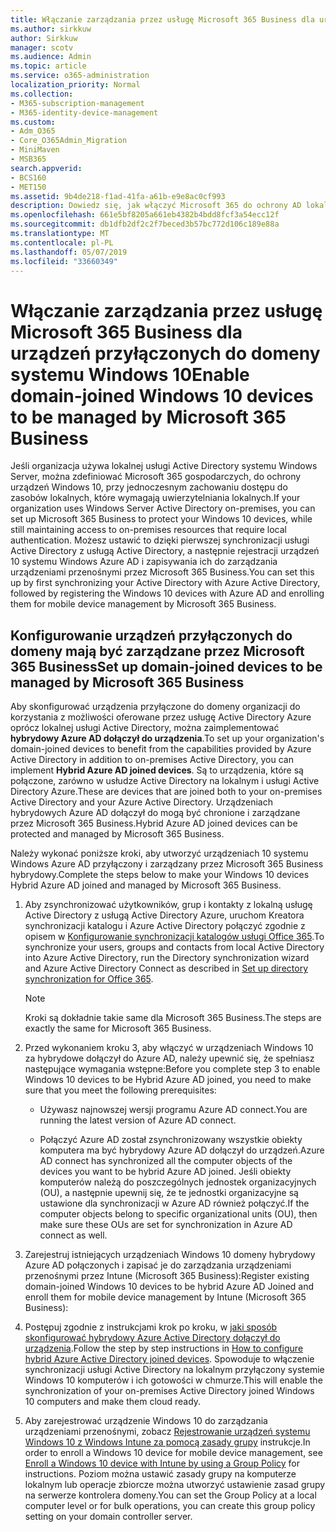 ```yaml
---
title: Włączanie zarządzania przez usługę Microsoft 365 Business dla urządzeń przyłączonych do domeny systemu Windows 10
ms.author: sirkkuw
author: Sirkkuw
manager: scotv
ms.audience: Admin
ms.topic: article
ms.service: o365-administration
localization_priority: Normal
ms.collection:
- M365-subscription-management
- M365-identity-device-management
ms.custom:
- Adm_O365
- Core_O365Admin_Migration
- MiniMaven
- MSB365
search.appverid:
- BCS160
- MET150
ms.assetid: 9b4de218-f1ad-41fa-a61b-e9e8ac0cf993
description: Dowiedz się, jak włączyć Microsoft 365 do ochrony AD lokalnych połączonych urządzeń Windows 10.
ms.openlocfilehash: 661e5bf8205a661eb4382b4bdd8fcf3a54ecc12f
ms.sourcegitcommit: db1dfb2df2c2f7beced3b57bc772d106c189e88a
ms.translationtype: MT
ms.contentlocale: pl-PL
ms.lasthandoff: 05/07/2019
ms.locfileid: "33660349"
---
```

# <a name="enable-domain-joined-windows-10-devices-to-be-managed-by-microsoft-365-business"></a><span data-ttu-id="09b83-103">Włączanie zarządzania przez usługę Microsoft 365 Business dla urządzeń przyłączonych do domeny systemu Windows 10</span><span class="sxs-lookup"><span data-stu-id="09b83-103">Enable domain-joined Windows 10 devices to be managed by Microsoft 365 Business</span></span>

<span data-ttu-id="09b83-104">Jeśli organizacja używa lokalnej usługi Active Directory systemu Windows Server, można zdefiniować Microsoft 365 gospodarczych, do ochrony urządzeń Windows 10, przy jednoczesnym zachowaniu dostępu do zasobów lokalnych, które wymagają uwierzytelniania lokalnych.</span><span class="sxs-lookup"><span data-stu-id="09b83-104">If your organization uses Windows Server Active Directory on-premises, you can set up Microsoft 365 Business to protect your Windows 10 devices, while still maintaining access to on-premises resources that require local authentication.</span></span> <span data-ttu-id="09b83-105">Możesz ustawić to dzięki pierwszej synchronizacji usługi Active Directory z usługą Active Directory, a następnie rejestracji urządzeń 10 systemu Windows Azure AD i zapisywania ich do zarządzania urządzeniami przenośnymi przez Microsoft 365 Business.</span><span class="sxs-lookup"><span data-stu-id="09b83-105">You can set this up by first synchronizing your Active Directory with Azure Active Directory, followed by registering the Windows 10 devices with Azure AD and enrolling them for mobile device management by Microsoft 365 Business.</span></span>
  
## <a name="set-up-domain-joined-devices-to-be-managed-by-microsoft-365-business"></a><span data-ttu-id="09b83-106">Konfigurowanie urządzeń przyłączonych do domeny mają być zarządzane przez Microsoft 365 Business</span><span class="sxs-lookup"><span data-stu-id="09b83-106">Set up domain-joined devices to be managed by Microsoft 365 Business</span></span>

<span data-ttu-id="09b83-107">Aby skonfigurować urządzenia przyłączone do domeny organizacji do korzystania z możliwości oferowane przez usługę Active Directory Azure oprócz lokalnej usługi Active Directory, można zaimplementować **hybrydowy Azure AD dołączył do urządzenia**.</span><span class="sxs-lookup"><span data-stu-id="09b83-107">To set up your organization's domain-joined devices to benefit from the capabilities provided by Azure Active Directory in addition to on-premises Active Directory, you can implement **Hybrid Azure AD joined devices**.</span></span> <span data-ttu-id="09b83-108">Są to urządzenia, które są połączone, zarówno w usłudze Active Directory na lokalnym i usługi Active Directory Azure.</span><span class="sxs-lookup"><span data-stu-id="09b83-108">These are devices that are joined both to your on-premises Active Directory and your Azure Active Directory.</span></span> <span data-ttu-id="09b83-109">Urządzeniach hybrydowych Azure AD dołączył do mogą być chronione i zarządzane przez Microsoft 365 Business.</span><span class="sxs-lookup"><span data-stu-id="09b83-109">Hybrid Azure AD joined devices can be protected and managed by Microsoft 365 Business.</span></span> 
  
<span data-ttu-id="09b83-110">Należy wykonać poniższe kroki, aby utworzyć urządzeniach 10 systemu Windows Azure AD przyłączony i zarządzany przez Microsoft 365 Business hybrydowy.</span><span class="sxs-lookup"><span data-stu-id="09b83-110">Complete the steps below to make your Windows 10 devices Hybrid Azure AD joined and managed by Microsoft 365 Business.</span></span>
  
1. <span data-ttu-id="09b83-111">Aby zsynchronizować użytkowników, grup i kontakty z lokalną usługę Active Directory z usługą Active Directory Azure, uruchom Kreatora synchronizacji katalogu i Azure Active Directory połączyć zgodnie z opisem w [Konfigurowanie synchronizacji katalogów usługi Office 365](https://support.office.com/article/1b3b5318-6977-42ed-b5c7-96fa74b08846).</span><span class="sxs-lookup"><span data-stu-id="09b83-111">To synchronize your users, groups and contacts from local Active Directory into Azure Active Directory, run the Directory synchronization wizard and Azure Active Directory Connect as described in [Set up directory synchronization for Office 365](https://support.office.com/article/1b3b5318-6977-42ed-b5c7-96fa74b08846).</span></span>
    
    > [!NOTE]
    > <span data-ttu-id="09b83-112">Kroki są dokładnie takie same dla Microsoft 365 Business.</span><span class="sxs-lookup"><span data-stu-id="09b83-112">The steps are exactly the same for Microsoft 365 Business.</span></span> 
  
2. <span data-ttu-id="09b83-113">Przed wykonaniem kroku 3, aby włączyć w urządzeniach Windows 10 za hybrydowe dołączył do Azure AD, należy upewnić się, że spełniasz następujące wymagania wstępne:</span><span class="sxs-lookup"><span data-stu-id="09b83-113">Before you complete step 3 to enable Windows 10 devices to be Hybrid Azure AD joined, you need to make sure that you meet the following prerequisites:</span></span>

   - <span data-ttu-id="09b83-114">Używasz najnowszej wersji programu Azure AD connect.</span><span class="sxs-lookup"><span data-stu-id="09b83-114">You are running the latest version of Azure AD connect.</span></span>

   - <span data-ttu-id="09b83-115">Połączyć Azure AD został zsynchronizowany wszystkie obiekty komputera ma być hybrydowy Azure AD dołączył do urządzeń.</span><span class="sxs-lookup"><span data-stu-id="09b83-115">Azure AD connect has synchronized all the computer objects of the devices you want to be hybrid Azure AD joined.</span></span> <span data-ttu-id="09b83-116">Jeśli obiekty komputerów należą do poszczególnych jednostek organizacyjnych (OU), a następnie upewnij się, że te jednostki organizacyjne są ustawione dla synchronizacji w Azure AD również połączyć.</span><span class="sxs-lookup"><span data-stu-id="09b83-116">If the computer objects belong to specific organizational units (OU), then make sure these OUs are set for synchronization in Azure AD connect as well.</span></span>
    
3. <span data-ttu-id="09b83-117">Zarejestruj istniejących urządzeniach Windows 10 domeny hybrydowy Azure AD połączonych i zapisać je do zarządzania urządzeniami przenośnymi przez Intune (Microsoft 365 Business):</span><span class="sxs-lookup"><span data-stu-id="09b83-117">Register existing domain-joined Windows 10 devices to be hybrid Azure AD Joined and enroll them for mobile device management by Intune (Microsoft 365 Business):</span></span>
    
4. <span data-ttu-id="09b83-118">Postępuj zgodnie z instrukcjami krok po kroku, w [jaki sposób skonfigurować hybrydowy Azure Active Directory dołączył do urządzenia](https://go.microsoft.com/fwlink/p/?linkid=872870).</span><span class="sxs-lookup"><span data-stu-id="09b83-118">Follow the step by step instructions in [How to configure hybrid Azure Active Directory joined devices](https://go.microsoft.com/fwlink/p/?linkid=872870).</span></span> <span data-ttu-id="09b83-119">Spowoduje to włączenie synchronizacji usługi Active Directory na lokalnym przyłączony systemie Windows 10 komputerów i ich gotowości w chmurze.</span><span class="sxs-lookup"><span data-stu-id="09b83-119">This will enable the synchronization of your on-premises Active Directory joined Windows 10 computers and make them cloud ready.</span></span>
    
5. <span data-ttu-id="09b83-120">Aby zarejestrować urządzenie Windows 10 do zarządzania urządzeniami przenośnymi, zobacz [Rejestrowanie urządzeń systemu Windows 10 z Windows Intune za pomocą zasady grupy](https://go.microsoft.com/fwlink/p/?linkid=872871) instrukcje.</span><span class="sxs-lookup"><span data-stu-id="09b83-120">In order to enroll a Windows 10 device for mobile device management, see [Enroll a Windows 10 device with Intune by using a Group Policy](https://go.microsoft.com/fwlink/p/?linkid=872871) for instructions.</span></span> <span data-ttu-id="09b83-121">Poziom można ustawić zasady grupy na komputerze lokalnym lub operacje zbiorcze można utworzyć ustawienie zasad grupy na serwerze kontrolera domeny.</span><span class="sxs-lookup"><span data-stu-id="09b83-121">You can set the Group Policy at a local computer level or for bulk operations, you can create this group policy setting on your domain controller server.</span></span>